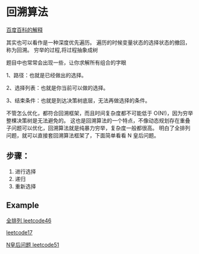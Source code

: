# 回溯算法

[百度百科的解释](https://baike.baidu.com/item/%E5%9B%9E%E6%BA%AF%E7%AE%97%E6%B3%95/9258495)

其实也可以看作是一种深度优先遍历。 遍历的时候变量状态的选择状态的撤回，称为回溯。
穷举的过程,将过程抽象成树

题目中也常常会出现一些，让你求解所有组合的字眼

1、路径：也就是已经做出的选择。

2、选择列表：也就是你当前可以做的选择。

3、结束条件：也就是到达决策树底层，无法再做选择的条件。


不管怎么优化，都符合回溯框架，而且时间复杂度都不可能低于 O(N!)，因为穷举整棵决策树是无法避免的。
这也是回溯算法的一个特点，不像动态规划存在重叠子问题可以优化，回溯算法就是纯暴力穷举，复杂度一般都很高。
明白了全排列问题，就可以直接套回溯算法框架了，下面简单看看 N 皇后问题。

## 步骤：
1. 进行选择
2. 递归
3. 重新选择



## Example

[全排列 leetcode46](https://leetcode-cn.com/problems/permutations/)

[leetcode17]()

[N皇后问题 leetcode51](https://leetcode-cn.com/problems/n-queens/)